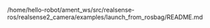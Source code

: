 /home/hello-robot/ament_ws/src/realsense-ros/realsense2_camera/examples/launch_from_rosbag/README.md